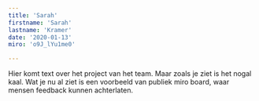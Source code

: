 ```yaml
---
title: 'Sarah'
firstname: 'Sarah'
lastname: 'Kramer'
date: '2020-01-13'
miro: 'o9J_lYu1me0'

---
```


Hier komt text over het project van het team. Maar zoals je ziet is het nogal kaal. Wat je nu al ziet is een voorbeeld van publiek miro board, waar mensen feedback kunnen achterlaten.


